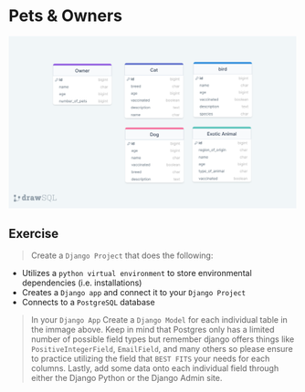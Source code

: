 # Pets & Owners

![Alt Text](./sources/Pets&Owner.png)

## Exercise

> Create a `Django Project` that does the following:

- Utilizes a `python virtual environment` to store environmental dependencies (i.e. installations)
- Creates a `Django app` and connect it to your `Django Project`
- Connects to a `PostgreSQL` database

> In your `Django App` Create a `Django Model` for each individual table in the immage above. Keep in mind that Postgres only has a limited number of possible field types but remember django offers things like `PositiveIntegerField`, `EmailField`, and many others so please ensure to practice utilizing the field that `BEST FITS` your needs for each columns.
> Lastly, add some data onto each individual field through either the Django Python or the Django Admin site.
